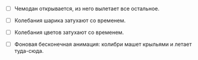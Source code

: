 - [ ] Чемодан открывается, из него вылетает все остальное.
- [ ] Колебания шарика затухают со временем.
- [ ] Колебания цветов затухают со временем.
- [ ] Фоновая бесконечная анимация: колибри машет крыльями и летает туда-сюда.

